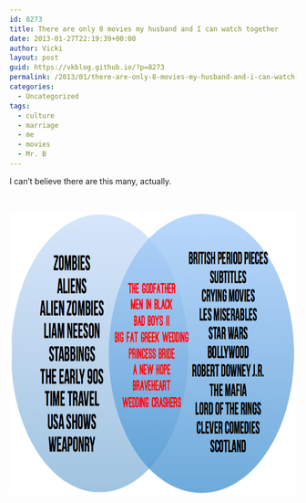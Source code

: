 ```yaml
---
id: 8273
title: There are only 8 movies my husband and I can watch together
date: 2013-01-27T22:19:39+00:00
author: Vicki
layout: post
guid: https://vkblog.github.io/?p=8273
permalink: /2013/01/there-are-only-8-movies-my-husband-and-i-can-watch-together/
categories:
  - Uncategorized
tags:
  - culture
  - marriage
  - me
  - movies
  - Mr. B
---
```

I can&#8217;t believe there are this many, actually.

&nbsp;

<p style="text-align: center;">
  <a href="https://vkblog.github.io/2013/01/there-are-only-8-movies-my-husband-and-i-can-watch-together/vennterrible/" rel="attachment wp-att-8285"><img class="aligncenter  wp-image-8285" alt="vennterrible" src="https://raw.githubusercontent.com/vkblog/vkblog.github.io/master/public/img/2013/01/vennterrible.png" width="749" height="497" /></a>
</p>